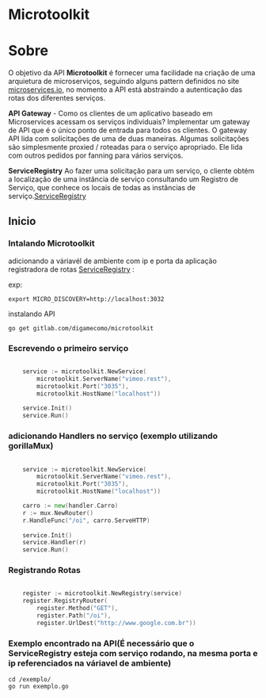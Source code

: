 # Microtoolkit


# Sobre
O objetivo da API **Microtoolkit** é fornecer uma facilidade na criação de uma arquietura de microserviços,
seguindo alguns pattern definidos no site [microservices.io](http://microservices.io/patterns/index.html), no momento
a API está abstraindo a autenticação das rotas dos diferentes serviços.

**API Gateway** - Como os clientes de um aplicativo baseado em Microservices acessam os serviços individuais?
Implementar um gateway de API que é o único ponto de entrada para todos os clientes. O gateway API lida com 
solicitações de uma de duas maneiras. Algumas solicitações são simplesmente proxied / roteadas para o serviço
apropriado. Ele lida com outros pedidos por fanning para vários serviços.

**ServiceRegistry** Ao fazer uma solicitação para um serviço, o cliente obtém a localização de uma instância de serviço consultando
um Registro de Serviço, que conhece os locais de todas as instâncias de serviço.[ServiceRegistry](https://gitlab.com/digamecomo/serviceregistry)


## Inicio



### Intalando Microtoolkit

adicionando a váriavél de ambiente com ip e porta da aplicação registradora de rotas [ServiceRegistry](https://gitlab.com/digamecomo/serviceregistry) :

exp:
```shell
export MICRO_DISCOVERY=http://localhost:3032
```

instalando API
```shell
go get gitlab.com/digamecomo/microtoolkit
```


### Escrevendo o primeiro serviço

```go

	service := microtoolkit.NewService(
		microtoolkit.ServerName("vimeo.rest"),
		microtoolkit.Port("3035"),
		microtoolkit.HostName("localhost"))
	
	service.Init()
	service.Run()

```


### adicionando Handlers no serviço (exemplo utilizando gorillaMux)
```go

	service := microtoolkit.NewService(
		microtoolkit.ServerName("vimeo.rest"),
		microtoolkit.Port("3035"),
		microtoolkit.HostName("localhost"))

	carro := new(handler.Carro)
	r := mux.NewRouter()
	r.HandleFunc("/oi", carro.ServeHTTP)
	
	service.Init()
	service.Handler(r)
	service.Run()
```

### Registrando Rotas
```go

	register := microtoolkit.NewRegistry(service)
	register.RegistryRouter(
		register.Method("GET"),
		register.Path("/oi"),
		register.UrlDest("http://www.google.com.br"))


```
### Exemplo encontrado na API(É necessário que o ServiceRegistry esteja com serviço rodando, na mesma porta e ip referenciados na váriavel de ambiente)

```shell
cd /exemplo/
go run exemplo.go
```






